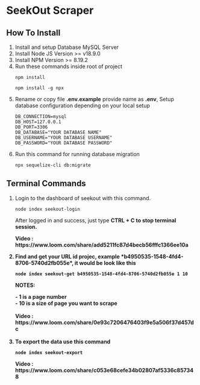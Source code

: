 # SeekOut Scraper

<h2>How To Install</h2>
<ol>
    <li>Install and setup Database MySQL Server</li>
    <li>Install Node JS Version >= v18.9.0</li>
    <li>Install NPM Version >= 8.19.2 </li>
    <li>
        Run these commands inside root of project<br>
        <pre><code>npm install</code></pre>
        <pre><code>npm install -g npx</code></pre>
    </li>
    <li>
        Rename or copy file <strong>.env.example</strong> provide name as <strong>.env</strong>, Setup database configuration depending on your local setup<br>
        <pre><code>DB_CONNECTION=mysql
DB_HOST=127.0.0.1
DB_PORT=3306
DB_DATABASE="YOUR DATABASE NAME"
DB_USERNAME="YOUR DATABASE USERNAME"
DB_PASSWORD="YOUR DATABASE PASSWORD"</code></pre>
    </li>
    <li>
        Run this command for running database migration<br>
        <pre><code>npx sequelize-cli db:migrate</code></pre>
    </li>
</ol>

<h2>Terminal Commands</h2>
<ol>
    <li>
        Login to the dashboard of seekout with this command.
        <pre><code>node index seekout-login</code></pre>
        <p>After logged in and success, just type <b>CTRL + C<b> to stop terminal session.</b>
        <p>Video : https://www.loom.com/share/add5211fc87d4becb56fffc1366ee10a</p>
    </li>
    <li>
        Find and get your URL id projec, example *b4950535-1548-4fd4-8706-5740d2fb055e*, it would be look like this
        <pre><code>node index seekout-get b4950535-1548-4fd4-8706-5740d2fb055e 1 10</code></pre>
        <p><b>NOTES:</b></p>
        - <b>1</b> is a page number<br>
        - <b>10</b> is a size of page you want to scrape<br><br>
        Video : https://www.loom.com/share/0e93c7206476403f9e5a506f37d457dc<br><br>
    </li>
    <li>
        To export the data use this command<br>
        <pre><code>node index seekout-export</code></pre>
        Video : https://www.loom.com/share/c053e68cefe34b02807af5336c857348<br><br>
    </li>
</ol>
